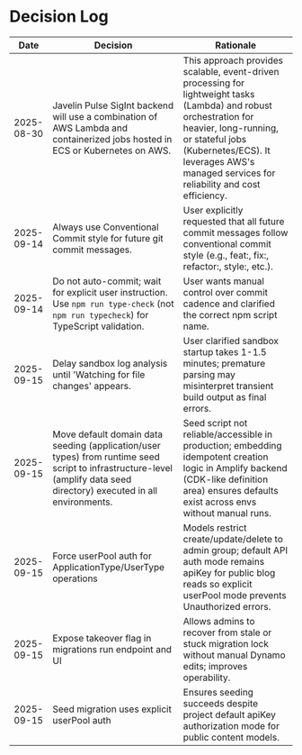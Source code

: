 # Decision Log

| Date       | Decision                                   | Rationale                  |
|------------|--------------------------------------------|----------------------------|
| 2025-08-30 | Javelin Pulse SigInt backend will use a combination of AWS Lambda and containerized jobs hosted in ECS or Kubernetes on AWS. | This approach provides scalable, event-driven processing for lightweight tasks (Lambda) and robust orchestration for heavier, long-running, or stateful jobs (Kubernetes/ECS). It leverages AWS's managed services for reliability and cost efficiency. |
| 2025-09-14 | Always use Conventional Commit style for future git commit messages. | User explicitly requested that all future commit messages follow conventional commit style (e.g., feat:, fix:, refactor:, style:, etc.). |
| 2025-09-14 | Do not auto-commit; wait for explicit user instruction. Use `npm run type-check` (not `npm run typecheck`) for TypeScript validation. | User wants manual control over commit cadence and clarified the correct npm script name. |
| 2025-09-15 | Delay sandbox log analysis until 'Watching for file changes' appears. | User clarified sandbox startup takes 1-1.5 minutes; premature parsing may misinterpret transient build output as final errors. |
| 2025-09-15 | Move default domain data seeding (application/user types) from runtime seed script to infrastructure-level (amplify data seed directory) executed in all environments. | Seed script not reliable/accessible in production; embedding idempotent creation logic in Amplify backend (CDK-like definition area) ensures defaults exist across envs without manual runs. |
| 2025-09-15 | Force userPool auth for ApplicationType/UserType operations | Models restrict create/update/delete to admin group; default API auth mode remains apiKey for public blog reads so explicit userPool mode prevents Unauthorized errors. |
| 2025-09-15 | Expose takeover flag in migrations run endpoint and UI | Allows admins to recover from stale or stuck migration lock without manual Dynamo edits; improves operability. |
| 2025-09-15 | Seed migration uses explicit userPool auth | Ensures seeding succeeds despite project default apiKey authorization mode for public content models. |
